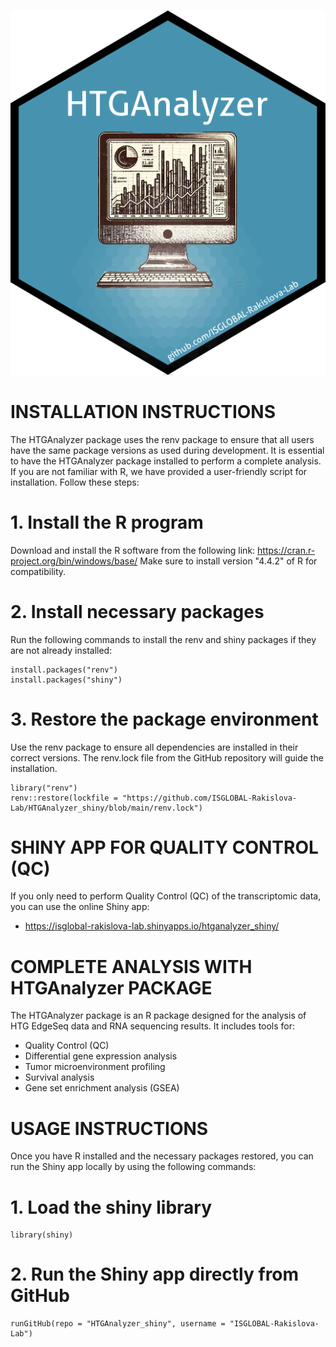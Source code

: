 ![HTGAnalyzer Logo](https://github.com/ISGLOBAL-Rakislova-Lab/HTGAnalyzer_shiny/blob/main/www/HTGAnalyzer_logo.png)

# INSTALLATION INSTRUCTIONS
The HTGAnalyzer package uses the renv package to ensure that all users have the same package versions as used during development.
It is essential to have the HTGAnalyzer package installed to perform a complete analysis. If you are not familiar with R, 
we have provided a user-friendly script for installation. Follow these steps:

# 1. Install the R program
Download and install the R software from the following link: https://cran.r-project.org/bin/windows/base/
Make sure to install version "4.4.2" of R for compatibility.

# 2. Install necessary packages
Run the following commands to install the renv and shiny packages if they are not already installed:
```{r}
install.packages("renv")
install.packages("shiny")
```

# 3. Restore the package environment
Use the renv package to ensure all dependencies are installed in their correct versions.
The renv.lock file from the GitHub repository will guide the installation.
```{r}
library("renv")
renv::restore(lockfile = "https://github.com/ISGLOBAL-Rakislova-Lab/HTGAnalyzer_shiny/blob/main/renv.lock")
```
# SHINY APP FOR QUALITY CONTROL (QC)
If you only need to perform Quality Control (QC) of the transcriptomic data, you can use the online Shiny app:
* https://isglobal-rakislova-lab.shinyapps.io/htganalyzer_shiny/

# COMPLETE ANALYSIS WITH HTGAnalyzer PACKAGE
The HTGAnalyzer package is an R package designed for the analysis of HTG EdgeSeq data and RNA sequencing results.
It includes tools for:
- Quality Control (QC)
- Differential gene expression analysis
- Tumor microenvironment profiling
- Survival analysis
- Gene set enrichment analysis (GSEA)

# USAGE INSTRUCTIONS
Once you have R installed and the necessary packages restored, you can run the Shiny app locally by using the following commands:

# 1. Load the shiny library
```{r}
library(shiny)
```

# 2. Run the Shiny app directly from GitHub
```{r}
runGitHub(repo = "HTGAnalyzer_shiny", username = "ISGLOBAL-Rakislova-Lab")
```
